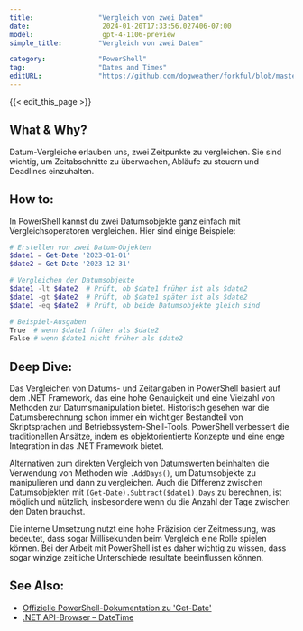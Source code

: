 ```yaml
---
title:                "Vergleich von zwei Daten"
date:                  2024-01-20T17:33:56.027406-07:00
model:                 gpt-4-1106-preview
simple_title:         "Vergleich von zwei Daten"

category:             "PowerShell"
tag:                  "Dates and Times"
editURL:              "https://github.com/dogweather/forkful/blob/master/content/de/powershell/comparing-two-dates.md"
---
```


{{< edit_this_page >}}

## What & Why?
Datum-Vergleiche erlauben uns, zwei Zeitpunkte zu vergleichen. Sie sind wichtig, um Zeitabschnitte zu überwachen, Abläufe zu steuern und Deadlines einzuhalten.

## How to:
In PowerShell kannst du zwei Datumsobjekte ganz einfach mit Vergleichsoperatoren vergleichen. Hier sind einige Beispiele:

```PowerShell
# Erstellen von zwei Datum-Objekten
$date1 = Get-Date '2023-01-01'
$date2 = Get-Date '2023-12-31'

# Vergleichen der Datumsobjekte
$date1 -lt $date2  # Prüft, ob $date1 früher ist als $date2
$date1 -gt $date2  # Prüft, ob $date1 später ist als $date2
$date1 -eq $date2  # Prüft, ob beide Datumsobjekte gleich sind

# Beispiel-Ausgaben
True  # wenn $date1 früher als $date2
False # wenn $date1 nicht früher als $date2

```

## Deep Dive:
Das Vergleichen von Datums- und Zeitangaben in PowerShell basiert auf dem .NET Framework, das eine hohe Genauigkeit und eine Vielzahl von Methoden zur Datumsmanipulation bietet. Historisch gesehen war die Datumsberechnung schon immer ein wichtiger Bestandteil von Skriptsprachen und Betriebssystem-Shell-Tools. PowerShell verbessert die traditionellen Ansätze, indem es objektorientierte Konzepte und eine enge Integration in das .NET Framework bietet.

Alternativen zum direkten Vergleich von Datumswerten beinhalten die Verwendung von Methoden wie `.AddDays()`, um Datumsobjekte zu manipulieren und dann zu vergleichen. Auch die Differenz zwischen Datumsobjekten mit `(Get-Date).Subtract($date1).Days` zu berechnen, ist möglich und nützlich, insbesondere wenn du die Anzahl der Tage zwischen den Daten brauchst.

Die interne Umsetzung nutzt eine hohe Präzision der Zeitmessung, was bedeutet, dass sogar Millisekunden beim Vergleich eine Rolle spielen können. Bei der Arbeit mit PowerShell ist es daher wichtig zu wissen, dass sogar winzige zeitliche Unterschiede resultate beeinflussen können.

## See Also:
* [Offizielle PowerShell-Dokumentation zu 'Get-Date'](https://docs.microsoft.com/en-us/powershell/module/microsoft.powershell.utility/get-date)
* [.NET API-Browser – DateTime](https://docs.microsoft.com/en-us/dotnet/api/system.datetime)
